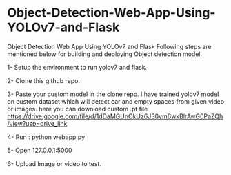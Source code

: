 # Object-Detection-Web-App-Using-YOLOv7-and-Flask
Object Detection Web App Using YOLOv7 and Flask
 Following steps are mentioned below for building and deploying Object detection model.

1- Setup the environment to run yolov7 and flask.

2- Clone this github repo.

3- Paste your custom model in the clone repo. I have trained yolov7 model on custom dataset which will detect car and empty spaces from given video or images.
here you can download custom .pt file https://drive.google.com/file/d/1dDaMGUnOkUz6J30ym6wkBlrAwG0PaZQh/view?usp=drive_link

4- Run :  python webapp.py

5- Open 127.0.0.1:5000

6- Upload Image or video to test.


